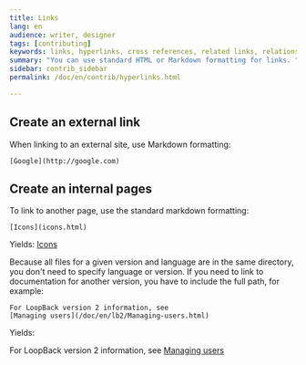 ```yaml
---
title: Links
lang: en
audience: writer, designer
tags: [contributing]
keywords: links, hyperlinks, cross references, related links, relationship tables
summary: "You can use standard HTML or Markdown formatting for links. "
sidebar: contrib_sidebar
permalink: /doc/en/contrib/hyperlinks.html

---
```


## Create an external link

When linking to an external site, use Markdown formatting:

```
[Google](http://google.com)
```

## Create an internal pages

To link to another page, use the standard markdown formatting:

```
[Icons](icons.html)
```
Yields: [Icons](icons.html)

Because all files for a given version and language are in the same
directory, you don't need to specify language or version.  If you need to link
to documentation for another version, you have to include the full path, for example:
```
For LoopBack version 2 information, see
[Managing users](/doc/en/lb2/Managing-users.html)
```

Yields:

For LoopBack version 2 information, see [Managing users](/doc/en/lb2/Managing-users.html)
